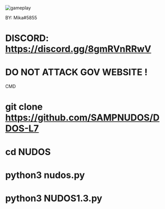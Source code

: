 ![gameplay](./desktop/Capture.png)

BY: Mika#5855
# DISCORD: https://discord.gg/8gmRVnRRwV

# DO NOT ATTACK GOV WEBSITE !
 
CMD

# git clone https://github.com/SAMPNUDOS/DDOS-L7
# cd NUDOS
# python3 nudos.py
# python3 NUDOS1.3.py
